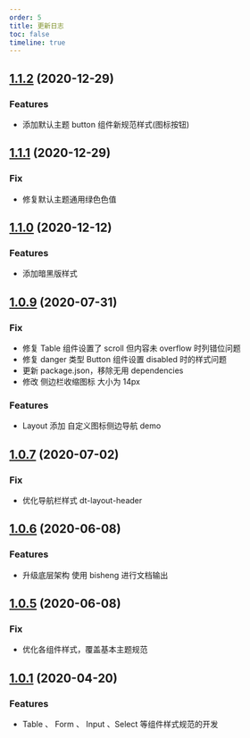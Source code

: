 ```yaml
---
order: 5
title: 更新日志
toc: false
timeline: true
---
```


## [1.1.2](http://gitlab.prod.dtstack.cn/dt-insight-front/infrastructure/ant-design-dtinsight-theme/tree/v1.1.2) (2020-12-29)

### Features

* 添加默认主题 button 组件新规范样式(图标按钮)

## [1.1.1](http://gitlab.prod.dtstack.cn/dt-insight-front/infrastructure/ant-design-dtinsight-theme/tree/v1.1.1) (2020-12-29)

### Fix

* 修复默认主题通用绿色色值

## [1.1.0](http://gitlab.prod.dtstack.cn/dt-insight-front/infrastructure/ant-design-dtinsight-theme/tree/v1.1.0) (2020-12-12)

### Features

* 添加暗黑版样式

## [1.0.9](http://gitlab.prod.dtstack.cn/dt-insight-front/infrastructure/ant-design-dtinsight-theme/tree/v1.0.9) (2020-07-31)

### Fix

* 修复 Table 组件设置了 scroll 但内容未 overflow 时列错位问题
* 修复 danger 类型 Button 组件设置 disabled 时的样式问题
* 更新 package.json，移除无用 dependencies
* 修改 侧边栏收缩图标 大小为 14px

### Features

* Layout 添加 自定义图标侧边导航 demo

## [1.0.7](http://gitlab.prod.dtstack.cn/dt-insight-front/infrastructure/ant-design-dtinsight-theme/tree/v1.0.7) (2020-07-02)

### Fix

* 优化导航栏样式 dt-layout-header

## [1.0.6](http://gitlab.prod.dtstack.cn/dt-insight-front/infrastructure/ant-design-dtinsight-theme/tree/v1.0.6) (2020-06-08)

### Features

* 升级底层架构 使用 bisheng 进行文档输出

## [1.0.5](http://gitlab.prod.dtstack.cn/dt-insight-front/infrastructure/ant-design-dtinsight-theme/tree/v1.0.5) (2020-06-08)

### Fix

* 优化各组件样式，覆盖基本主题规范

## [1.0.1](http://gitlab.prod.dtstack.cn/dt-insight-front/infrastructure/ant-design-dtinsight-theme/tree/v1.0.1) (2020-04-20)

### Features

* Table 、 Form 、 Input 、Select 等组件样式规范的开发
